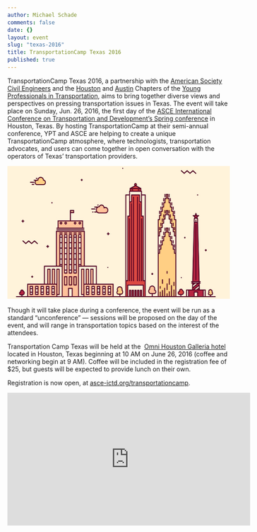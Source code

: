 ```yaml
---
author: Michael Schade
comments: false
date: {}
layout: event
slug: "texas-2016"
title: TransportationCamp Texas 2016
published: true
---
```

TransportationCamp Texas 2016, a partnership with the [American Society Civil Engineers](http://www.asce.org/) and
the [Houston](http://yptransportation.org/chapters/ypt-houston/) and
[Austin](http://yptransportation.org/category/chapters/ypt-austin-chapter/) Chapters of
the [Young Professionals in Transportation](http://yptransportation.org/),
aims to bring together diverse views and perspectives on pressing transportation issues in Texas.
The event will take place on Sunday, Jun. 26, 2016, the first day of
the [ASCE International Conference on Transportation and Development’s Spring conference](http://www.asce-ictd.org/)
in Houston, Texas. By hosting TransportationCamp at their semi-annual conference, YPT and ASCE
are helping to create a unique TransportationCamp atmosphere, where technologists, transportation advocates,
and users can come together in open conversation with the operators of Texas’ transportation providers.

<p align="center" >
<img src="skyline.png" width=550 height=300 >
</p>

Though it will take place during a conference,
the event will be run as a standard “unconference” — sessions will be proposed on the day of the event,
and will range in transportation topics based on the interest of the attendees.

Transportation Camp Texas will be held at the 
[Omni Houston Galleria hotel](http://www.asce-ictd.org/ictd-lodging-and-transportation/) located in Houston,
Texas beginning at 10 AM on June 26, 2016 (coffee and networking begin at 9 AM).
Coffee will be included in the registration fee of $25, but guests will be expected to provide lunch on their own.

Registration is now open, at [asce-ictd.org/transportationcamp](http://www.asce-ictd.org/transportationcamp/).

<p align="center" >
<iframe src="https://www.google.com/maps/embed?pb=!1m14!1m8!1m3!1d13854.26501199385!2d-95.4592956!3d29.76126390000002!3m2!1i1024!2i768!4f13.1!3m3!1m2!1s0x0%3A0x855269a9c60f8290!2sOmni+Houston+Hotel!5e0!3m2!1sen!2sus!4v1448252126841" width="550" height="300" frameborder="0" style="border:0" allowfullscreen></iframe>
</p>